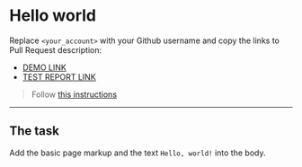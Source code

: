 # Hello world
Replace `<your_account>` with your Github username and copy the links to Pull Request description:
- [DEMO LINK](https://Nikolaymelni.github.io/layout_hello-world/)
- [TEST REPORT LINK](https://Nikolaymelni.github.io/layout_hello-world/report/html_report/)

> Follow [this instructions](https://mate-academy.github.io/layout_task-guideline/#how-to-solve-the-layout-tasks-on-github)
___

## The task 
Add the basic page markup and the text `Hello, world!` into the body.
